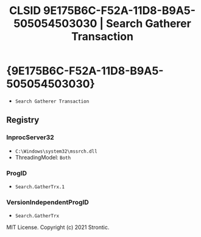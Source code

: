 ﻿---
title: "CLSID 9E175B6C-F52A-11D8-B9A5-505054503030 | Search Gatherer Transaction"
excerpt: What is COM-Object CLSID 9E175B6C-F52A-11D8-B9A5-505054503030?
---

# {9E175B6C-F52A-11D8-B9A5-505054503030}

* `Search Gatherer Transaction`

## Registry


### InprocServer32

* `C:\Windows\system32\mssrch.dll`
* ThreadingModel: `Both`

### ProgID

* `Search.GatherTrx.1`

### VersionIndependentProgID

* `Search.GatherTrx`

MIT License. Copyright (c) 2021 Strontic.


